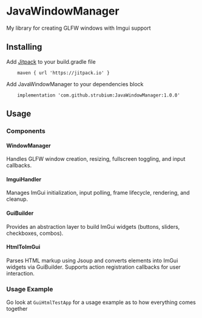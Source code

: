 # JavaWindowManager

My library for creating GLFW windows with Imgui support

## Installing

Add [Jitpack](https://www.jitpack.io/#strubium/JavaWindowManager) to your build.gradle file
```
    maven { url 'https://jitpack.io' }
```

Add JavaWindowManager to your dependencies block

```
    implementation 'com.github.strubium:JavaWindowManager:1.0.0'
```

## Usage

### Components
#### WindowManager
Handles GLFW window creation, resizing, fullscreen toggling, and input callbacks.

#### ImguiHandler
Manages ImGui initialization, input polling, frame lifecycle, rendering, and cleanup.

#### GuiBuilder
Provides an abstraction layer to build ImGui widgets (buttons, sliders, checkboxes, combos).

#### HtmlToImGui
Parses HTML markup using Jsoup and converts elements into ImGui widgets via GuiBuilder. Supports action registration callbacks for user interaction.

### Usage Example 
Go look at `GuiHtmlTestApp` for a usage example as to how everything comes together